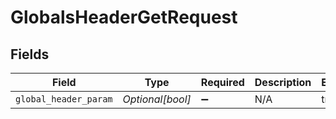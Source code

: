 # GlobalsHeaderGetRequest


## Fields

| Field                 | Type                  | Required              | Description           | Example               |
| --------------------- | --------------------- | --------------------- | --------------------- | --------------------- |
| `global_header_param` | *Optional[bool]*      | :heavy_minus_sign:    | N/A                   | true                  |